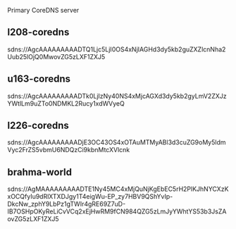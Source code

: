 Primary CoreDNS server
## l208-coredns

sdns://AgcAAAAAAAAADTQ1Ljc5LjI0OS4xNjIAGHd3dy5kb2guZXZlcnNha2Uub25lOjQ0MwovZG5zLXF1ZXJ5

## u163-coredns

sdns://AgcAAAAAAAAADTk0LjIzNy40NS4xMjcAGXd3dy5kb2gyLmV2ZXJzYWtlLm9uZTo0NDMKL2Rucy1xdWVyeQ

## l226-coredns

sdns://AgcAAAAAAAAADjE3OC43OS4xOTAuMTMyABl3d3cuZG9oMy5ldmVyc2FrZS5vbmU6NDQzCi9kbnMtcXVlcnk

## brahma-world

sdns://AgMAAAAAAAAADTE1Ny45MC4xMjQuNjKgEbEC5rH2PlKJhNYCXzKxOCQfyIu9dRlXTXDJgy1T4eigWu-EP_zy7HBV9QShYvIp-DkcNw_zphY9LbPz1gTWIr4gRE69Z7uD-IB7OSHpOKyReLiCvVCq2xEjHwRM9fCN984QZG5zLmJyYWhtYS53b3JsZAovZG5zLXF1ZXJ5
